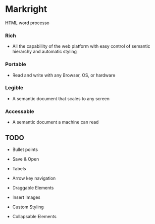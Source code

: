 # Markright
HTML word processo

### Rich
- All the capabillity of the web platform with easy control of semantic hierarchy and automatic styling
### Portable
- Read and write with any Browser, OS, or hardware
### Legible
- A semantic document that scales to any screen
### Accessable
- A semantic document a machine can read

## TODO
- Bullet points

- Save & Open

- Tabels

- Arrow key navigation

- Draggable Elements

- Insert Images

- Custom Styling

- Collapsable Elements
